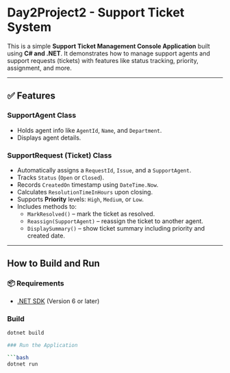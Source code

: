#  Day2Project2 - Support Ticket System

This is a simple **Support Ticket Management Console Application** built using **C# and .NET**. It demonstrates how to manage support agents and support requests (tickets) with features like status tracking, priority, assignment, and more.

---

## ✅ Features

###  SupportAgent Class
- Holds agent info like `AgentId`, `Name`, and `Department`.
- Displays agent details.

### SupportRequest (Ticket) Class
- Automatically assigns a `RequestId`, `Issue`, and a `SupportAgent`.
- Tracks `Status` (`Open` or `Closed`).
- Records `CreatedOn` timestamp using `DateTime.Now`.
- Calculates `ResolutionTimeInHours` upon closing.
- Supports **Priority** levels: `High`, `Medium`, or `Low`.
- Includes methods to:
  - `MarkResolved()` – mark the ticket as resolved.
  - `Reassign(SupportAgent)` – reassign the ticket to another agent.
  - `DisplaySummary()` – show ticket summary including priority and created date.

---
## How to Build and Run

### 📦 Requirements
- [.NET SDK](https://dotnet.microsoft.com/download) (Version 6 or later)

### Build

```bash
dotnet build

### Run the Application

```bash
dotnet run
